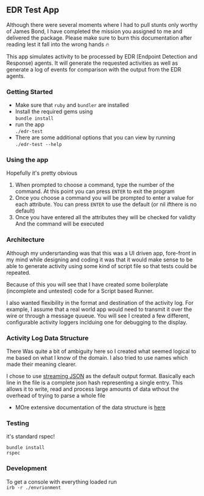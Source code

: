 ## EDR Test App

Although there were several moments where I had to pull stunts only 
worthy of James Bond, I have completed the mission you assigned to me
and delivered the package. Please make sure to burn this documentation 
after reading lest it fall into the wrong hands 🔥

This app simulates activity to be processed by EDR 
(Endpoint Detection and Response) agents. 
It will generate the requested activities as well as generate a log 
of events for comparison with the output from the EDR agents.

### Getting Started

* Make sure that `ruby` and `bundler` are installed
* Install the required gems using  
`bundle install`
* run the app  
`./edr-test`
* There are some additional options that you can view by running  
`./edr-test --help`

### Using the app

Hopefully it's pretty obvious
1. When prompted to choose a command, type the number of the command. 
   At this point you can press `ENTER` to exit the program
2. Once you choose a command you will be prompted to enter a value for each
   attribute. You can press `ENTER` to use the default 
   (or nil ifthere is no default)
3. Once you have entered all the attributes they will be checked for validty
   And the command will be executed

### Architecture

Although my undersrtanding was that this was a UI driven app, fore-front
in my mind while designing and coding it was that it would make sense to
be able to generate activity using some kind of script file so that tests
could be repeated.

Because of this you will see that I have created some boilerplate 
(incomplete and untested) code for a Script based Runner.

I also wanted flexibility in the format and destination of the activity log. 
For example, I assume that a real world app would need to transmit it over 
the wire or through a message quueue. You will see I created a few different,
configurable activity loggers inclduing one for debugging to the display.

### Activity Log Data Structure

There Was quite a bit of ambiguity here so I created what seemed logical to 
me based on what I know of the domain. I also tried to use names which made
their meaning clearer.

I chose to use [streaming JSON](https://en.wikipedia.org/wiki/JSON_streaming)
as the default output format. Basically each line in
the file is a complete json hash representing a single entry. This allows it to 
write, read and process large amounts of data  wthout the overhead of trying to
parse a whole file


* MOre extensive documentation of the data structure is [here](doc/data_structure.md)

### Testing

it's standard rspec!
```
bundle install
rspec
```

### Development

To get a console with everything loaded run  
`irb -r ./envrionment`
